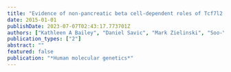 ```yaml
---
title: "Evidence of non-pancreatic beta cell-dependent roles of Tcf7l2 in the regulation of glucose metabolism in mice"
date: 2015-01-01
publishDate: 2023-07-07T02:43:17.773701Z
authors: ["Kathleen A Bailey", "Daniel Savic", "Mark Zielinski", "Soo-Young Park", "Ling-jia Wang", "Piotr Witkowski", "Matthew Brady", "Manami Hara", "Graeme I Bell", "Marcelo A Nobrega"]
publication_types: ["2"]
abstract: ""
featured: false
publication: "*Human molecular genetics*"
---
```


